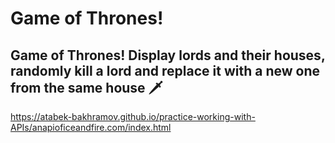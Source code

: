 # Game of Thrones!


## Game of Thrones! Display lords and their houses, randomly kill a lord and replace it with a new one from the same house 🗡 

https://atabek-bakhramov.github.io/practice-working-with-APIs/anapioficeandfire.com/index.html


